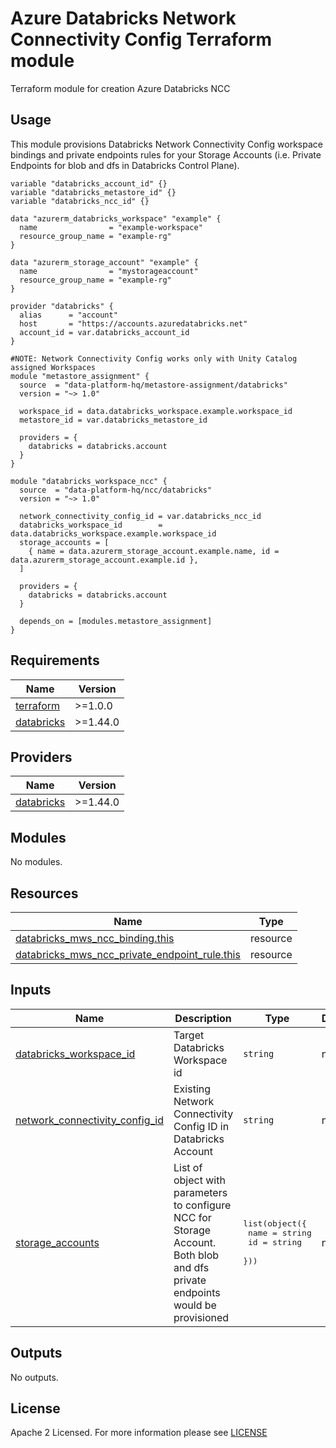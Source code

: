 # Azure Databricks Network Connectivity Config Terraform module
Terraform module for creation Azure Databricks NCC

## Usage
This module provisions Databricks Network Connectivity Config workspace bindings and private endpoints rules for your Storage Accounts (i.e. Private Endpoints for blob and dfs in Databricks Control Plane).
```hcl
variable "databricks_account_id" {}
variable "databricks_metastore_id" {}
variable "databricks_ncc_id" {}

data "azurerm_databricks_workspace" "example" {
  name                = "example-workspace"
  resource_group_name = "example-rg"
}

data "azurerm_storage_account" "example" {
  name                = "mystorageaccount"
  resource_group_name = "example-rg"
}

provider "databricks" {
  alias      = "account"
  host       = "https://accounts.azuredatabricks.net"
  account_id = var.databricks_account_id
}

#NOTE: Network Connectivity Config works only with Unity Catalog assigned Workspaces
module "metastore_assignment" {
  source  = "data-platform-hq/metastore-assignment/databricks"
  version = "~> 1.0"

  workspace_id = data.databricks_workspace.example.workspace_id
  metastore_id = var.databricks_metastore_id

  providers = {
    databricks = databricks.account
  }
}

module "databricks_workspace_ncc" {
  source  = "data-platform-hq/ncc/databricks"
  version = "~> 1.0"

  network_connectivity_config_id = var.databricks_ncc_id
  databricks_workspace_id        = data.databricks_workspace.example.workspace_id
  storage_accounts = [
    { name = data.azurerm_storage_account.example.name, id = data.azurerm_storage_account.example.id },
  ]

  providers = {
    databricks = databricks.account
  }

  depends_on = [modules.metastore_assignment]
}
```

<!-- BEGIN_TF_DOCS -->
## Requirements

| Name | Version |
|------|---------|
| <a name="requirement_terraform"></a> [terraform](#requirement\_terraform) | >=1.0.0 |
| <a name="requirement_databricks"></a> [databricks](#requirement\_databricks) | >=1.44.0 |

## Providers

| Name | Version |
|------|---------|
| <a name="provider_databricks"></a> [databricks](#provider\_databricks) | >=1.44.0 |

## Modules

No modules.

## Resources

| Name | Type |
|------|------|
| [databricks_mws_ncc_binding.this](https://registry.terraform.io/providers/databricks/databricks/latest/docs/resources/mws_ncc_binding) | resource |
| [databricks_mws_ncc_private_endpoint_rule.this](https://registry.terraform.io/providers/databricks/databricks/latest/docs/resources/mws_ncc_private_endpoint_rule) | resource |

## Inputs

| Name | Description | Type | Default | Required |
|------|-------------|------|---------|:--------:|
| <a name="input_databricks_workspace_id"></a> [databricks\_workspace\_id](#input\_databricks\_workspace\_id) | Target Databricks Workspace id | `string` | n/a | yes |
| <a name="input_network_connectivity_config_id"></a> [network\_connectivity\_config\_id](#input\_network\_connectivity\_config\_id) | Existing Network Connectivity Config  ID in Databricks Account | `string` | n/a | yes |
| <a name="input_storage_accounts"></a> [storage\_accounts](#input\_storage\_accounts) | List of object with parameters to configure NCC for Storage Account. Both blob and dfs private endpoints would be provisioned | <pre>list(object({<br>    name = string<br>    id   = string<br>  }))</pre> | n/a | yes |

## Outputs

No outputs.
<!-- END_TF_DOCS -->

## License

Apache 2 Licensed. For more information please see [LICENSE](./LICENSE)
